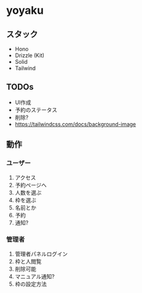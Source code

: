 # yoyaku

## スタック

- Hono
- Drizzle (Kit)
- Solid
- Tailwind

## TODOs

- UI作成
- 予約のステータス
- 削除?
- https://tailwindcss.com/docs/background-image

## 動作

### ユーザー

1. アクセス
2. 予約ページへ
3. 人数を選ぶ
4. 枠を選ぶ
5. 名前とか
6. 予約
7. 通知?

### 管理者

1. 管理者パネルログイン
2. 枠と人閲覧
3. 削除可能
4. マニュアル通知?
5. 枠の設定方法
